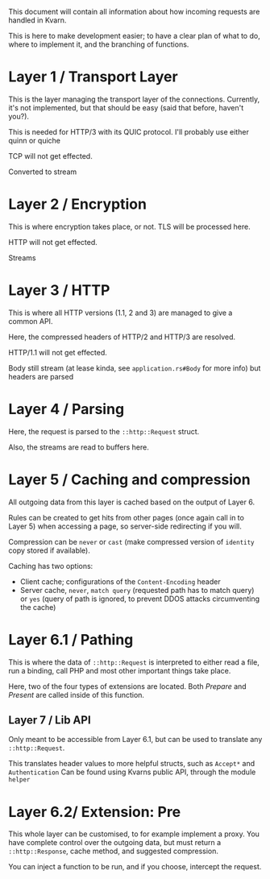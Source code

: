 This document will contain all information about how incoming requests are handled in Kvarn.

This is here to make development easier; to have a clear plan of what to do, where to implement it, and the branching of functions.


# Layer 1 / Transport Layer
This is the layer managing the transport layer of the connections. Currently, it's not implemented, but that should be easy (said that before, haven't you?).

This is needed for HTTP/3 with its QUIC protocol. I'll probably use either quinn or quiche

TCP will not get effected.

Converted to stream

# Layer 2 / Encryption
This is where encryption takes place, or not. TLS will be processed here.

HTTP will not get effected.

Streams

# Layer 3 / HTTP
This is where all HTTP versions (1.1, 2 and 3) are managed to give a common API.

Here, the compressed headers of HTTP/2 and HTTP/3 are resolved.

HTTP/1.1 will not get effected.

Body still stream (at lease kinda, see `application.rs#Body` for more info) but headers are parsed
# Layer 4 / Parsing
Here, the request is parsed to the `::http::Request` struct.

Also, the streams are read to buffers here.

# Layer 5 / Caching and compression
All outgoing data from this layer is cached based on the output of Layer 6.

Rules can be created to get hits from other pages (once again call in to Layer 5) when accessing a page, so server-side redirecting if you will.

Compression can be `never` or `cast` (make compressed version of `identity` copy stored if available).

Caching has two options:
- Client cache; configurations of the `Content-Encoding` header
- Server cache, `never`, `match query` (requested path has to match query) or `yes` (query of path is ignored, to prevent DDOS attacks circumventing the cache)

# Layer 6.1 / Pathing
This is where the data of `::http::Request` is interpreted to either read a file, run a binding, call PHP and most other important things take place.

Here, two of the four types of extensions are located. Both *Prepare* and *Present* are called inside of this function.

## Layer 7 / Lib API
Only meant to be accessible from Layer 6.1, but can be used to translate any `::http::Request`.

This translates header values to more helpful structs, such as `Accept*` and `Authentication`
Can be found using Kvarns public API, through the module `helper`


# Layer 6.2/ Extension: Pre
This whole layer can be customised, to for example implement a proxy. You have complete control over the outgoing data,
but must return a `::http::Response`, cache method, and suggested compression.

You can inject a function to be run, and if you choose, intercept the request.
